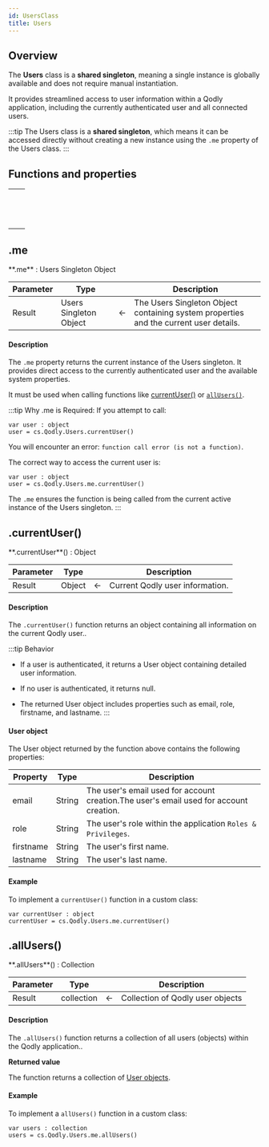 ```yaml
---
id: UsersClass
title: Users
---
```




## Overview

The **Users** class is a **shared singleton**, meaning a single instance is globally available and does not require manual instantiation. 

It provides streamlined access to user information within a Qodly application, including the currently authenticated user and all connected users.

:::tip
The Users class is a **shared singleton**, which means it can be accessed directly without creating a new instance using the `.me` property of the Users class.
:::


## Functions and properties

||
|---|
|[<!-- INCLUDE #Users.me.Syntax -->](#me)&nbsp;&nbsp;&nbsp;&nbsp;<!-- INCLUDE #Users.me.Summary -->|
|[<!-- INCLUDE #Users.currentUser().Syntax -->](#currentuser)&nbsp;&nbsp;&nbsp;&nbsp;<!-- INCLUDE #Users.currentUser().Summary -->|
|[<!-- INCLUDE #Users.allUsers().Syntax -->](#allusers)&nbsp;&nbsp;&nbsp;&nbsp;<!-- INCLUDE #Users.allUsers().Summary -->|


## .me

<!--REF #Users.me.Syntax -->**.me** : Users Singleton Object<!-- END REF -->


<!--REF #Users.me.Params -->
|Parameter|Type||Description|
|---|---|---|---|
|Result|Users Singleton Object|&#8592;|The Users Singleton Object containing system properties and the current user details.|<!-- END REF -->


#### Description

The `.me` property <!-- REF #Users.me.Summary -->returns the current instance of the Users singleton.<!-- END REF -->  It provides direct access to the currently authenticated user and the available system properties.

It must be used when calling functions like [currentUser()](#currentuser) or [`allUsers()`](#allusers).

:::tip Why .me is Required:
If you attempt to call:

```qs
var user : object
user = cs.Qodly.Users.currentUser()
```

You will encounter an error: `function call error (is not a function)`.

The correct way to access the current user is:

```qs
var user : object
user = cs.Qodly.Users.me.currentUser()
```

The `.me` ensures the function is being called from the current active instance of the Users singleton.
:::


## .currentUser()

<!--REF #Users.currentUser().Syntax -->**.currentUser**() : Object<!-- END REF -->


<!--REF #Users.currentUser().Params -->
|Parameter|Type||Description|
|---|---|---|---|
|Result|Object|&#8592;|Current Qodly user information.|<!-- END REF -->


#### Description

The `.currentUser()` function <!-- REF #Users.currentUser().Summary -->returns an object containing all information on the current Qodly user.<!-- END REF -->. 

:::tip Behavior

- If a user is authenticated, it returns a User object containing detailed user information.

- If no user is authenticated, it returns null.

- The returned User object includes properties such as email, role, firstname, and lastname.
:::

#### User object

The User object returned by the function above contains the following properties:

|Property|Type|Description|
|---|---|---|
|email|String|The user's email used for account creation.The user's email used for account creation.|
|role|String|The user's role within the application `Roles & Privileges`.|
|firstname|String|The user's first name.|
|lastname|String|The user's last name.|


#### Example

To implement a `currentUser()` function in a custom class:

```qs
var currentUser : object
currentUser = cs.Qodly.Users.me.currentUser()
```


## .allUsers()

<!--REF #Users.allUsers().Syntax -->**.allUsers**() : Collection<!-- END REF -->


<!--REF #Users.allUsers().Params -->
|Parameter|Type||Description|
|---|---|---|---|
|Result|collection|&#8592;|Collection of Qodly user objects|<!-- END REF -->


#### Description

The `.allUsers()` function <!-- REF #Users.allUsers().Summary -->returns a collection of all users (objects) within the Qodly application.<!-- END REF -->.

**Returned value**

The function returns a collection of [User objects](#user-object).


#### Example

To implement a `allUsers()` function in a custom class:


```qs
var users : collection
users = cs.Qodly.Users.me.allUsers()
```